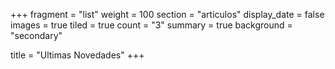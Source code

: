 +++
fragment = "list"
weight = 100
section = "articulos"
display_date = false
images = true
tiled = true
count = "3"
summary = true
background = "secondary"

title = "Ultimas Novedades"
+++